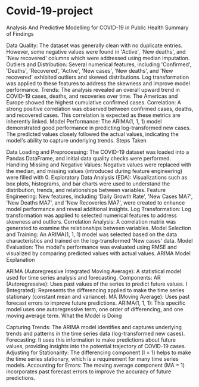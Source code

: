 # Covid-19-project
Analysis And Predictive Modelling for COVID-19 in Public Health
Summary of Findings

Data Quality: The dataset was generally clean with no duplicate entries. However, some negative values were found in 'Active', 'New deaths', and 'New recovered' columns which were addressed using median imputation.
Outliers and Distribution: Several numerical features, including 'Confirmed', 'Deaths', 'Recovered', 'Active', 'New cases', 'New deaths', and 'New recovered' exhibited outliers and skewed distributions. Log transformation was applied to these features to address the skewness and improve model performance.
Trends: The analysis revealed an overall upward trend in COVID-19 cases, deaths, and recoveries over time. The Americas and Europe showed the highest cumulative confirmed cases.
Correlation: A strong positive correlation was observed between confirmed cases, deaths, and recovered cases. This correlation is expected as these metrics are inherently linked.
Model Performance: The ARIMA(1, 1, 1) model demonstrated good performance in predicting log-transformed new cases. The predicted values closely followed the actual values, indicating the model's ability to capture underlying trends.
Steps Taken

Data Loading and Preprocessing: The COVID-19 dataset was loaded into a Pandas DataFrame, and initial data quality checks were performed.
Handling Missing and Negative Values: Negative values were replaced with the median, and missing values (introduced during feature engineering) were filled with 0.
Exploratory Data Analysis (EDA): Visualizations such as box plots, histograms, and bar charts were used to understand the distribution, trends, and relationships between variables.
Feature Engineering: New features, including 'Daily Growth Rate', 'New Cases MA7', 'New Deaths MA7', and 'New Recoveries MA7', were created to enhance model performance and reveal additional insights.
Log Transformation: Log transformation was applied to selected numerical features to address skewness and outliers.
Correlation Analysis: A correlation matrix was generated to examine the relationships between variables.
Model Selection and Training: An ARIMA(1, 1, 1) model was selected based on the data characteristics and trained on the log-transformed 'New cases' data.
Model Evaluation: The model's performance was evaluated using RMSE and visualized by comparing predicted values with actual values.
ARIMA Model Explanation

ARIMA (Autoregressive Integrated Moving Average): A statistical model used for time series analysis and forecasting.
Components:
AR (Autoregressive): Uses past values of the series to predict future values.
I (Integrated): Represents the differencing applied to make the time series stationary (constant mean and variance).
MA (Moving Average): Uses past forecast errors to improve future predictions.
ARIMA(1, 1, 1): This specific model uses one autoregressive term, one order of differencing, and one moving average term.
What the Model is Doing

Capturing Trends: The ARIMA model identifies and captures underlying trends and patterns in the time series data (log-transformed new cases).
Forecasting: It uses this information to make predictions about future values, providing insights into the potential trajectory of COVID-19 cases.
Adjusting for Stationarity: The differencing component (I = 1) helps to make the time series stationary, which is a requirement for many time series models.
Accounting for Errors: The moving average component (MA = 1) incorporates past forecast errors to improve the accuracy of future predictions.
